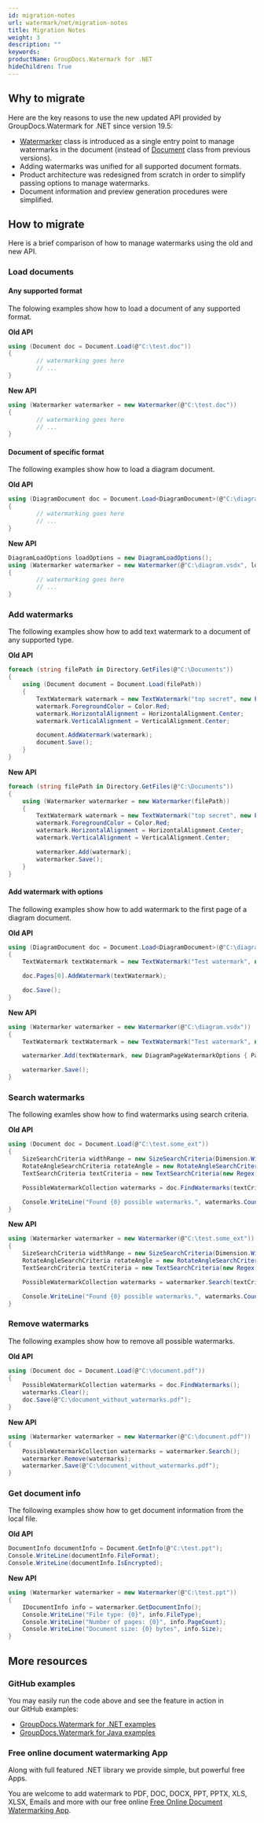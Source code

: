 ```yaml
---
id: migration-notes
url: watermark/net/migration-notes
title: Migration Notes
weight: 3
description: ""
keywords: 
productName: GroupDocs.Watermark for .NET
hideChildren: True
---
```

## Why to migrate

Here are the key reasons to use the new updated API provided by GroupDocs.Watermark for .NET since version 19.5:

* [Watermarker](https://reference.groupdocs.com/net/watermark/groupdocs.watermark/watermarker) class is introduced as a single entry point to manage watermarks in the document (instead of [Document](https://reference.groupdocs.com/net/watermark/groupdocs.watermark.legacy/document) class from previous versions).
* Adding watermarks was unified for all supported document formats.
* Product architecture was redesigned from scratch in order to simplify passing options to manage watermarks.
* Document information and preview generation procedures were simplified.

## How to migrate

Here is a brief comparison of how to manage watermarks using the old and new API.

### Load documents

#### Any supported format

The folowing examples show how to load a document of any supported format.

**Old API**

```csharp
using (Document doc = Document.Load(@"C:\test.doc"))
{
        // watermarking goes here
        // ...
}
```

**New API**

```csharp
using (Watermarker watermarker = new Watermarker(@"C:\test.doc"))
{
        // watermarking goes here
        // ...
}
```

#### Document of specific format

The following examples show how to load a diagram document.

**Old API**

```csharp
using (DiagramDocument doc = Document.Load<DiagramDocument>(@"C:\diagram.vsdx"))
{
        // watermarking goes here
        // ...
}
```

**New API**

```csharp
DiagramLoadOptions loadOptions = new DiagramLoadOptions();
using (Watermarker watermarker = new Watermarker(@"C:\diagram.vsdx", loadOptions))
{
        // watermarking goes here
        // ...
}
```

### Add watermarks

The following examples show how to add text watermark to a document of any supported type.

**Old API**

```csharp
foreach (string filePath in Directory.GetFiles(@"C:\Documents"))
{
    using (Document document = Document.Load(filePath))
    {
        TextWatermark watermark = new TextWatermark("top secret", new Font("Arial", 36))
        watermark.ForegroundColor = Color.Red;
        watermark.HorizontalAlignment = HorizontalAlignment.Center;
        watermark.VerticalAlignment = VerticalAlignment.Center;

        document.AddWatermark(watermark);
        document.Save();
    }
}
```

**New API**

```csharp
foreach (string filePath in Directory.GetFiles(@"C:\Documents"))
{
    using (Watermarker watermarker = new Watermarker(filePath))
    {
        TextWatermark watermark = new TextWatermark("top secret", new Font("Arial", 36));
        watermark.ForegroundColor = Color.Red;
        watermark.HorizontalAlignment = HorizontalAlignment.Center;
        watermark.VerticalAlignment = VerticalAlignment.Center;

        watermarker.Add(watermark);
        watermarker.Save();
    }
}
```

#### Add watermark with options

The following examples show how to add watermark to the first page of a diagram document.

**Old API**

```csharp
using (DiagramDocument doc = Document.Load<DiagramDocument>(@"C:\diagram.vsdx"))
{
    TextWatermark textWatermark = new TextWatermark("Test watermark", new Font("Calibri", 19));

    doc.Pages[0].AddWatermark(textWatermark);

    doc.Save();
}
```

**New API**

```csharp
using (Watermarker watermarker = new Watermarker(@"C:\diagram.vsdx"))
{
    TextWatermark textWatermark = new TextWatermark("Test watermark", new Font("Calibri", 19));

    watermarker.Add(textWatermark, new DiagramPageWatermarkOptions { PageIndex = 0 });

    watermarker.Save();
}
```

### Search watermarks

The following examles show how to find watermarks using search criteria.

**Old API**

```csharp
using (Document doc = Document.Load(@"C:\test.some_ext"))
{
    SizeSearchCriteria widthRange = new SizeSearchCriteria(Dimension.Width, 50, 100);
    RotateAngleSearchCriteria rotateAngle = new RotateAngleSearchCriteria(0, 45);
    TextSearchCriteria textCriteria = new TextSearchCriteria(new Regex("^Test watermark$"));

    PossibleWatermarkCollection watermarks = doc.FindWatermarks(textCriteria.And(widthRange.Or(rotateAngle)));

    Console.WriteLine("Found {0} possible watermarks.", watermarks.Count);
}
```

**New API**

```csharp
using (Watermarker watermarker = new Watermarker(@"C:\test.some_ext"))
{
    SizeSearchCriteria widthRange = new SizeSearchCriteria(Dimension.Width, 50, 100);
    RotateAngleSearchCriteria rotateAngle = new RotateAngleSearchCriteria(0, 45);
    TextSearchCriteria textCriteria = new TextSearchCriteria(new Regex("^Test watermark$"));

    PossibleWatermarkCollection watermarks = watermarker.Search(textCriteria.And(widthRange.Or(rotateAngle)));

    Console.WriteLine("Found {0} possible watermarks.", watermarks.Count);
}
```

### Remove watermarks

The following examples show how to remove all possible watermarks.

**Old API**

```csharp
using (Document doc = Document.Load(@"C:\document.pdf"))
{
    PossibleWatermarkCollection watermarks = doc.FindWatermarks();
    watermarks.Clear();
    doc.Save(@"C:\document_without_watermarks.pdf");
}
```

**New API**

```csharp
using (Watermarker watermarker = new Watermarker(@"C:\document.pdf"))
{
    PossibleWatermarkCollection watermarks = watermarker.Search();
    watermarker.Remove(watermarks);
    watermarker.Save(@"C:\document_without_watermarks.pdf");
}
```

### Get document info

The following examples show how to get document information from the local file.

**Old API**

```csharp
DocumentInfo documentInfo = Document.GetInfo(@"C:\test.ppt");
Console.WriteLine(documentInfo.FileFormat);
Console.WriteLine(documentInfo.IsEncrypted);
```

**New API**

```csharp
using (Watermarker watermarker = new Watermarker(@"C:\test.ppt"))
{
    IDocumentInfo info = watermarker.GetDocumentInfo();
    Console.WriteLine("File type: {0}", info.FileType);
    Console.WriteLine("Number of pages: {0}", info.PageCount);
    Console.WriteLine("Document size: {0} bytes", info.Size);
}
```

## More resources

### GitHub examples

You may easily run the code above and see the feature in action in our GitHub examples:

* [GroupDocs.Watermark for .NET examples](https://github.com/groupdocs-watermark/GroupDocs.Watermark-for-.NET)
* [GroupDocs.Watermark for Java examples](https://github.com/groupdocs-watermark/GroupDocs.Watermark-for-Java)

### Free online document watermarking App

Along with full featured .NET library we provide simple, but powerful free Apps.

You are welcome to add watermark to PDF, DOC, DOCX, PPT, PPTX, XLS, XLSX, Emails and more with our free online [Free Online Document Watermarking App](https://products.groupdocs.app/watermark).
